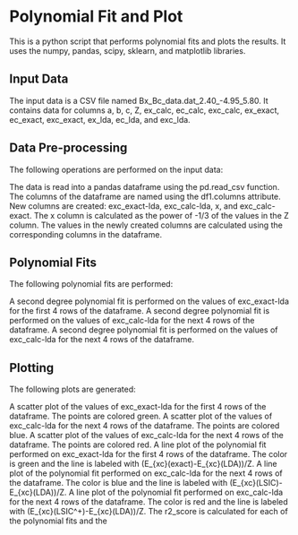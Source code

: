 # Polynomial Fit and Plot
This is a python script that performs polynomial fits and plots the results. It uses the numpy, pandas, scipy, sklearn, and matplotlib libraries.

## Input Data
The input data is a CSV file named Bx_Bc_data.dat_2.40_-4.95_5.80. It contains data for columns a, b, c, Z, ex_calc, ec_calc, exc_calc, ex_exact, ec_exact, exc_exact, ex_lda, ec_lda, and exc_lda.

## Data Pre-processing
The following operations are performed on the input data:

The data is read into a pandas dataframe using the pd.read_csv function.
The columns of the dataframe are named using the df1.columns attribute.
New columns are created: exc_exact-lda, exc_calc-lda, x, and exc_calc-exact.
The x column is calculated as the power of -1/3 of the values in the Z column.
The values in the newly created columns are calculated using the corresponding columns in the dataframe.
## Polynomial Fits
The following polynomial fits are performed:

A second degree polynomial fit is performed on the values of exc_exact-lda for the first 4 rows of the dataframe.
A second degree polynomial fit is performed on the values of exc_calc-lda for the next 4 rows of the dataframe.
A second degree polynomial fit is performed on the values of exc_calc-lda for the next 4 rows of the dataframe.
## Plotting
The following plots are generated:

A scatter plot of the values of exc_exact-lda for the first 4 rows of the dataframe. The points are colored green.
A scatter plot of the values of exc_calc-lda for the next 4 rows of the dataframe. The points are colored blue.
A scatter plot of the values of exc_calc-lda for the next 4 rows of the dataframe. The points are colored red.
A line plot of the polynomial fit performed on exc_exact-lda for the first 4 rows of the dataframe. The color is green and the line is labeled with (E_{xc}(exact)-E_{xc}(LDA))/Z.
A line plot of the polynomial fit performed on exc_calc-lda for the next 4 rows of the dataframe. The color is blue and the line is labeled with (E_{xc}(LSIC)-E_{xc}(LDA))/Z.
A line plot of the polynomial fit performed on exc_calc-lda for the next 4 rows of the dataframe. The color is red and the line is labeled with (E_{xc}(LSIC^+)-E_{xc}(LDA))/Z.
The r2_score is calculated for each of the polynomial fits and the
